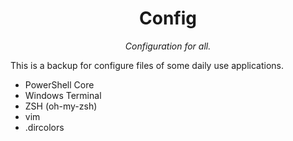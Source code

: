 <div align="center">

# Config

_Configuration for all._

</div>

This is a backup for configure files of some daily use applications.

- PowerShell Core
- Windows Terminal
- ZSH (oh-my-zsh)
- vim
- .dircolors
